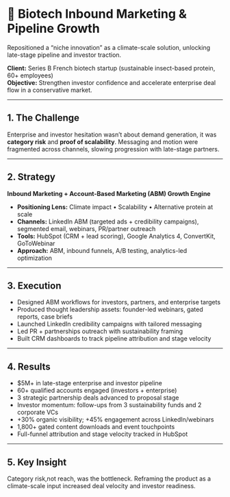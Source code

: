 # 🧬 Biotech Inbound Marketing & Pipeline Growth
Repositioned a “niche innovation” as a climate-scale solution, unlocking late-stage pipeline and investor traction.

**Client:** Series B French biotech startup (sustainable insect-based protein, 60+ employees)  
**Objective:** Strengthen investor confidence and accelerate enterprise deal flow in a conservative market.

---

## 1. The Challenge
Enterprise and investor hesitation wasn’t about demand generation, it was **category risk** and **proof of scalability**. Messaging and motion were fragmented across channels, slowing progression with late-stage partners.

---

## 2. Strategy
**Inbound Marketing + Account-Based Marketing (ABM) Growth Engine**  

- **Positioning Lens:** Climate impact • Scalability • Alternative protein at scale  
- **Channels:** LinkedIn ABM (targeted ads + credibility campaigns), segmented email, webinars, PR/partner outreach  
- **Tools:** HubSpot (CRM + lead scoring), Google Analytics 4, ConvertKit, GoToWebinar  
- **Approach:** ABM, inbound funnels, A/B testing, analytics-led optimization  

---

## 3. Execution
- Designed ABM workflows for investors, partners, and enterprise targets  
- Produced thought leadership assets: founder-led webinars, gated reports, case briefs  
- Launched LinkedIn credibility campaigns with tailored messaging  
- Led PR + partnerships outreach with sustainability framing  
- Built CRM dashboards to track pipeline attribution and stage velocity  

---

## 4. Results
- $5M+ in late-stage enterprise and investor pipeline  
- 60+ qualified accounts engaged (investors + enterprise)  
- 3 strategic partnership deals advanced to proposal stage  
- Investor momentum: follow-ups from 3 sustainability funds and 2 corporate VCs  
- +30% organic visibility; +45% engagement across LinkedIn/webinars  
- 1,800+ gated content downloads and event touchpoints  
- Full-funnel attribution and stage velocity tracked in HubSpot  

---

## 5. Key Insight 
Category risk,not reach, was the bottleneck. Reframing the product as a climate-scale input increased deal velocity and investor readiness.


